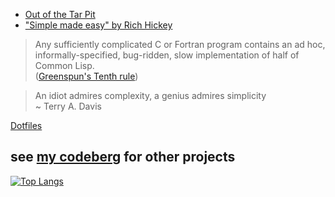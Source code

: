 - [Out of the Tar Pit](https://curtclifton.net/papers/MoseleyMarks06a.pdf)
- ["Simple made easy" by Rich Hickey](https://yewtu.be/watch?v=LKtk3HCgTa8)

>Any sufficiently complicated C or Fortran program contains an ad hoc, informally-specified, bug-ridden, slow implementation of half of Common Lisp.  
([Greenspun's Tenth rule](https://en.wikipedia.org/wiki/Greenspun's_tenth_rule))

>An idiot admires complexity, a genius admires simplicity  
~ Terry A. Davis

[Dotfiles](https://codeberg.org/mjh/dotsv2)

see [my codeberg](https://codeberg.org/mjh/) for other projects
---

[![Top Langs](https://github-readme-stats.vercel.app/api/top-langs/?username=mjholub&count_private=true&exclude_repo=Sage-Green-GTK---XFCE&langs_count=12&hide=html,dockerfile)](https://github.com/anuraghazra/github-readme-stats)
